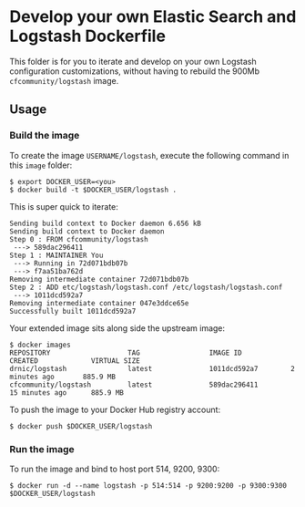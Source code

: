 Develop your own Elastic Search and Logstash Dockerfile
=======================================================

This folder is for you to iterate and develop on your own Logstash configuration customizations, without having to rebuild the 900Mb `cfcommunity/logstash` image.

Usage
-----

### Build the image

To create the image `USERNAME/logstash`, execute the following command in this `image` folder:

```
$ export DOCKER_USER=<you>
$ docker build -t $DOCKER_USER/logstash .
```

This is super quick to iterate:

```
Sending build context to Docker daemon 6.656 kB
Sending build context to Docker daemon
Step 0 : FROM cfcommunity/logstash
 ---> 589dac296411
Step 1 : MAINTAINER You
 ---> Running in 72d071bdb07b
 ---> f7aa51ba762d
Removing intermediate container 72d071bdb07b
Step 2 : ADD etc/logstash/logstash.conf /etc/logstash/logstash.conf
 ---> 1011dcd592a7
Removing intermediate container 047e3ddce65e
Successfully built 1011dcd592a7
```

Your extended image sits along side the upstream image:

```
$ docker images
REPOSITORY                   TAG                 IMAGE ID            CREATED             VIRTUAL SIZE
drnic/logstash               latest              1011dcd592a7        2 minutes ago       885.9 MB
cfcommunity/logstash         latest              589dac296411        15 minutes ago      885.9 MB
```

To push the image to your Docker Hub registry account:

```
$ docker push $DOCKER_USER/logstash
```

### Run the image

To run the image and bind to host port 514, 9200, 9300:

```
$ docker run -d --name logstash -p 514:514 -p 9200:9200 -p 9300:9300 $DOCKER_USER/logstash
```
